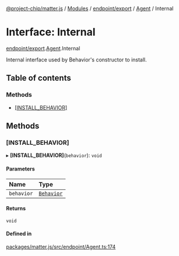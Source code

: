[@project-chip/matter.js](../README.md) / [Modules](../modules.md) / [endpoint/export](../modules/endpoint_export.md) / [Agent](../modules/endpoint_export.Agent.md) / Internal

# Interface: Internal

[endpoint/export](../modules/endpoint_export.md).[Agent](../modules/endpoint_export.Agent.md).Internal

Internal interface used by Behavior's constructor to install.

## Table of contents

### Methods

- [[INSTALL\_BEHAVIOR]](endpoint_export.Agent.Internal.md#[install_behavior])

## Methods

### [INSTALL\_BEHAVIOR]

▸ **[INSTALL_BEHAVIOR]**(`behavior`): `void`

#### Parameters

| Name | Type |
| :------ | :------ |
| `behavior` | [`Behavior`](../classes/behavior_export.Behavior-1.md) |

#### Returns

`void`

#### Defined in

[packages/matter.js/src/endpoint/Agent.ts:174](https://github.com/project-chip/matter.js/blob/5f71eedebdb9fa54338bde320c311bb359b7455d/packages/matter.js/src/endpoint/Agent.ts#L174)
